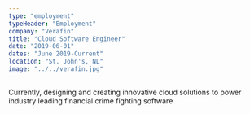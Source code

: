 ```yaml
---
type: "employment"
typeHeader: "Employment"
company: "Verafin"
title: "Cloud Software Engineer"
date: "2019-06-01"
dates: "June 2019-Current"
location: "St. John's, NL"
image: "../../verafin.jpg"
---
```


Currently, designing and creating innovative cloud solutions to power industry leading financial crime fighting software
